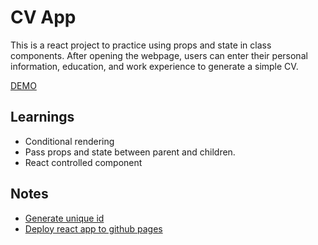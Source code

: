 # CV App

This is a react project to practice using props and state in class components. After opening the webpage, users can enter their personal information, education, and work experience to generate a simple CV. 


[DEMO](https://zhna123.github.io/cv-project/)

## Learnings
* Conditional rendering
* Pass props and state between parent and children.
* React controlled component

## Notes
* [Generate unique id](https://www.npmjs.com/package/uniqid)
* [Deploy react app to github pages](https://medium.com/@isharamalaviarachchi/how-to-deploy-your-react-app-into-github-pages-b2c96292b18e)



